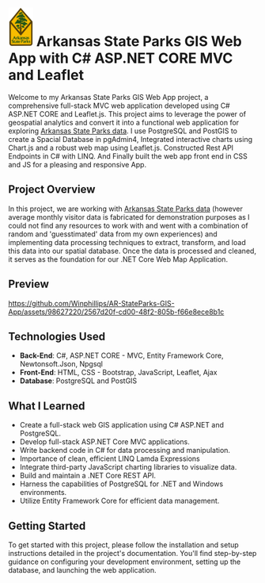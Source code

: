 # <img src="video/ArkansasStateParksLogo.png" width="50" height="78"> Arkansas State Parks GIS Web App with C# ASP.NET CORE MVC and Leaflet


Welcome to my Arkansas State Parks GIS Web App project, a comprehensive full-stack MVC web application developed using C# ASP.NET CORE and Leaflet.js. This project aims to leverage the power of geospatial analytics and convert it into a functional web application for exploring [Arkansas State Parks data](https://www.arkansasstateparks.com/parks). I use PostgreSQL and PostGIS to create a Spacial Database in pgAdmin4, Integrated interactive charts using Chart.js and a robust web map using Leaflet.js. Constructed Rest API Endpoints in C# with LINQ. And Finally built the web app front end in CSS and JS for a pleasing and responsive App.

## Project Overview

In this project, we are working with [Arkansas State Parks data](https://www.arkansasstateparks.com/parks) (however average monthly visitor data is fabricated for demonstration purposes as I could not find any resources to work with and went with a combination of random and 'guesstimated' data from my own experiences) and implementing data processing techniques to extract, transform, and load this data into our spatial database. Once the data is processed and cleaned, it serves as the foundation for our .NET Core Web Map Application.

## Preview
https://github.com/Winphillips/AR-StateParks-GIS-App/assets/98627220/2567d20f-cd00-48f2-805b-f66e8ece8b1c

## Technologies Used

- **Back-End**: C#, ASP.NET CORE - MVC, Entity Framework Core, Newtonsoft.Json, Npgsql
- **Front-End**: HTML, CSS - Bootstrap, JavaScript, Leaflet, Ajax
- **Database**: PostgreSQL and PostGIS


## What I Learned
- Create a full-stack web GIS application using C# ASP.NET and PostgreSQL.
- Develop full-stack ASP.NET Core MVC applications.
- Write backend code in C# for data processing and manipulation.
- Importance of clean, efficient LINQ Lamda Expressions
- Integrate third-party JavaScript charting libraries to visualize data.
- Build and maintain a .NET Core REST API.
- Harness the capabilities of PostgreSQL for .NET and Windows environments.
- Utilize Entity Framework Core for efficient data management.

## Getting Started

To get started with this project, please follow the installation and setup instructions detailed in the project's documentation. You'll find step-by-step guidance on configuring your development environment, setting up the database, and launching the web application.
